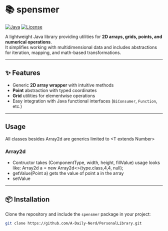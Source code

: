 # 📚 spensmer

[![Java](https://img.shields.io/badge/Java-11%2B-blue)]()
[![License](https://img.shields.io/badge/license-MIT-green)]()

A lightweight Java library providing utilities for **2D arrays, grids, points, and numerical operations**.  
It simplifies working with multidimensional data and includes abstractions for iteration, mapping, and math-based transformations.

---

## ✨ Features
- Generic **2D array wrapper** with intuitive methods
- **Point** abstraction with typed coordinates
- **Grid** utilities for elementwise operations
- Easy integration with Java functional interfaces (`BiConsumer`, `Function`, etc.)

---

## Usage
All classes besides Array2d are generics limited to \<T extends Number\>

### Array2d
- Contructor takes (ComponentType, width, height, fillValue) usage looks like:
Array2d<type> a = new Array2d<>(type.class,4,4, null);
- getValue(Point<Integer> a) gets the value of point a in the array
- setValue

---

## 📦 Installation

Clone the repository and include the `spensmer` package in your project:

```bash
git clone https://github.com/A-Daily-Nerd/PersonalLibrary.git

